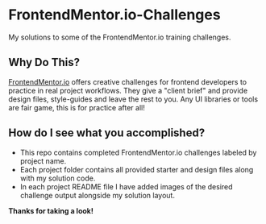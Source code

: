# FrontendMentor.io-Challenges
My solutions to some of the FrontendMentor.io training challenges.


## Why Do This?
[FrontendMentor.io](https://www.frontendmentor.io/) offers creative challenges for frontend developers to practice in real project workflows.
They give a "client brief" and provide design files, style-guides and leave the rest to you. Any UI libraries or tools are fair game, this is for practice after all!

## How do I see what you accomplished?
- This repo contains completed FrontendMentor.io challenges labeled by project name.  
- Each project folder contains all provided starter and design files along with my solution code.
- In each project README file I have added images of the desired challenge output alongside my solution layout.

**Thanks for taking a look!**
